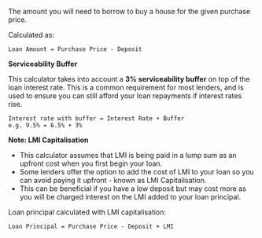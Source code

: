 The amount you will need to borrow to buy a house for the given purchase price.

Calculated as:

```
Loan Amount = Purchase Price - Deposit
```

**Serviceability Buffer**

This calculator takes into account a **3% serviceability buffer** on top of the loan interest rate. This is a common requirement for most lenders, and is used to ensure you can still afford your loan repayments if interest rates rise.

```
Interest rate with buffer = Interest Rate + Buffer
e.g. 9.5% = 6.5% + 3%
```

**Note: LMI Capitalisation**

- This calculator assumes that LMI is being paid in a lump sum as an upfront cost when you first begin your loan.
- Some lenders offer the option to add the cost of LMI to your loan so you can avoid paying it upfront - known as LMI Capitalisation.
- This can be beneficial if you have a low deposit but may cost more as you will be charged interest on the LMI added to your loan principal.

Loan principal calculated with LMI capitalisation:

```
Loan Principal = Purchase Price - Deposit + LMI
```
